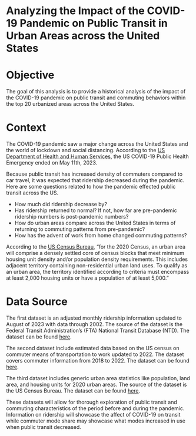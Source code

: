 # Analyzing the Impact of the COVID-19 Pandemic on Public Transit in Urban Areas across the United States

# Objective
The goal of this analysis is to provide a historical analysis of the impact of the COVID-19 pandemic on public transit and commuting behaviors within the top 20 urbanized areas across the United States. 

# Context
The COVID-19 pandemic saw a major change across the United States and the world of lockdown and social distancing. According to the [US Department of Health and Human Services](https://www.hhs.gov/about/news/2023/05/09/fact-sheet-end-of-the-covid-19-public-health-emergency.html), the US COVID-19 Public Health Emergency ended on May 11th, 2023. 

Because public transit has increased density of commuters compared to car travel, it was expected that ridership decreased during the pandemic. Here are some questions related to how the pandemic effected public transit across the US.

- How much did ridership decrease by? <br>
- Has ridership returned to normal? If not, how far are pre-pandemic ridership numbers is post-pandemic numbers? <br>
- How do urban areas compare across the United States in terms of returning to commuting patterns from pre-pandemic? <br>
- How has the advent of work from home changed commuting patterns?

According to the [US Census Bureau](https://www.census.gov/programs-surveys/geography/guidance/geo-areas/urban-rural.html), “for the 2020 Census, an urban area will comprise  a densely settled core of census blocks that meet minimum housing unit density and/or population density requirements. This includes adjacent territory containing non-residential urban land uses. To qualify as an urban area, the territory identified according to criteria must encompass at least 2,000 housing units or have a population of at least 5,000.”

# Data Source

The first dataset is an adjusted monthly ridership information updated to August of 2023 with data through 2002. The source of the dataset is the Federal Transit Administration’s (FTA) National Transit Database (NTD). The dataset can be found [here](https://www.transit.dot.gov/ntd/data-product/monthly-module-adjusted-data-release).

The second dataset include estimated data based on the US census on commuter means of transportation to work updated to 2022. The dataset covers commuter information from 2018 to 2022. The dataset can be found [here](https://data.census.gov/table/ACSST1Y2022.S0801?t=Commuting&g=010XX00US$4000000). 

The third dataset includes generic urban area statistics like population, land area, and housing units for 2020 urban areas. The source of the dataset is the US Census Bureau. The dataset can be found [here](https://www.census.gov/programs-surveys/geography/guidance/geo-areas/urban-rural.html).

These datasets will allow for thorough exploration of public transit and commuting characteristics of the period before and during the pandemic. Information on ridership will showcase the affect of COVID-19 on transit while commuter mode share may showcase what modes increased in use when public transit decreased.

